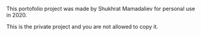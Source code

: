 This portofolio project was made by Shukhrat Mamadaliev for personal use in 2020.

This is the private project and you are not allowed to copy it.
